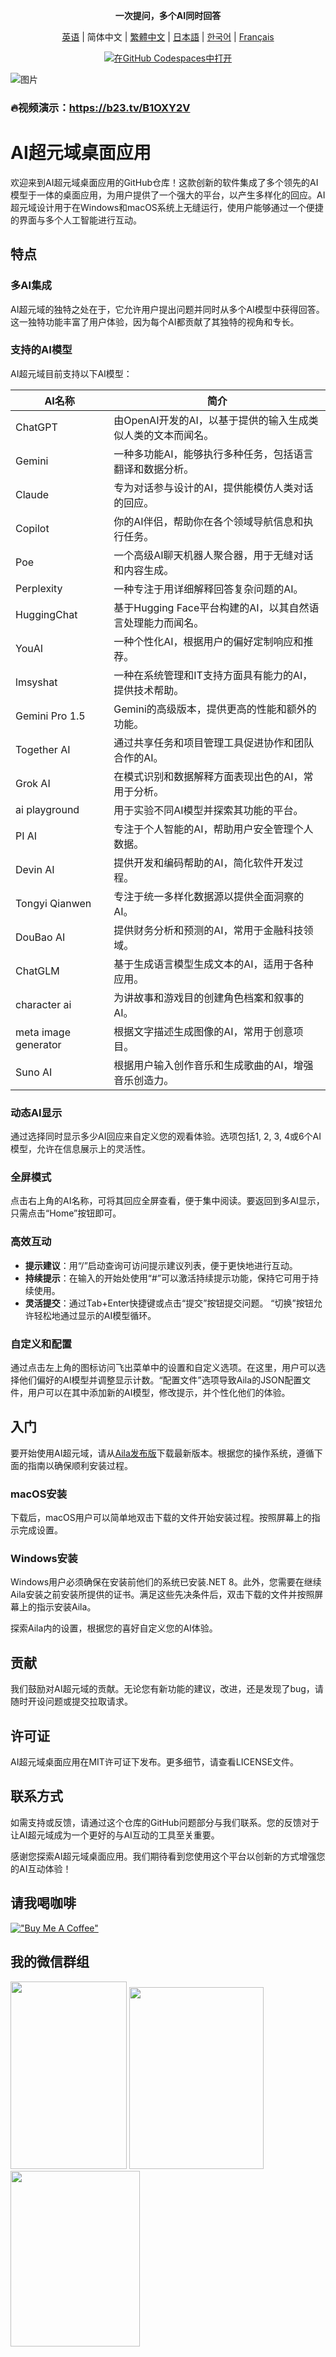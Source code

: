 <div align="center">
  <p><strong>一次提问，多个AI同时回答</strong></p>

 [英语](README.md) | 简体中文 | [繁體中文](README_ZH-TW.md) | [日本語](README_JA-JP.md) | [한국어](README_KO-KR.md) | [Français](README_FR-FR.md)

[![在GitHub Codespaces中打开](https://github.com/codespaces/badge.svg)](https://github.com/win4r/AISuperDomain/releases)

</div>

![图片](https://github.com/win4r/AISuperDomain/assets/42172631/2115997d-8b00-4767-bf79-103b4e53abc3)

### 🔥视频演示：https://b23.tv/B1OXY2V

# AI超元域桌面应用

欢迎来到AI超元域桌面应用的GitHub仓库！这款创新的软件集成了多个领先的AI模型于一体的桌面应用，为用户提供了一个强大的平台，以产生多样化的回应。AI超元域设计用于在Windows和macOS系统上无缝运行，使用户能够通过一个便捷的界面与多个人工智能进行互动。

## 特点

### 多AI集成
AI超元域的独特之处在于，它允许用户提出问题并同时从多个AI模型中获得回答。这一独特功能丰富了用户体验，因为每个AI都贡献了其独特的视角和专长。

### 支持的AI模型
AI超元域目前支持以下AI模型：

| AI名称             | 简介 |
|--------------------|--------------|
| ChatGPT            | 由OpenAI开发的AI，以基于提供的输入生成类似人类的文本而闻名。 |
| Gemini             | 一种多功能AI，能够执行多种任务，包括语言翻译和数据分析。 |
| Claude             | 专为对话参与设计的AI，提供能模仿人类对话的回应。 |
| Copilot            | 你的AI伴侣，帮助你在各个领域导航信息和执行任务。 |
| Poe                | 一个高级AI聊天机器人聚合器，用于无缝对话和内容生成。 |
| Perplexity         | 一种专注于用详细解释回答复杂问题的AI。 |
| HuggingChat        | 基于Hugging Face平台构建的AI，以其自然语言处理能力而闻名。 |
| YouAI              | 一种个性化AI，根据用户的偏好定制响应和推荐。 |
| lmsyshat           | 一种在系统管理和IT支持方面具有能力的AI，提供技术帮助。 |
| Gemini Pro 1.5     | Gemini的高级版本，提供更高的性能和额外的功能。 |
| Together AI        | 通过共享任务和项目管理工具促进协作和团队合作的AI。 |
| Grok AI            | 在模式识别和数据解释方面表现出色的AI，常用于分析。 |
| ai playground      | 用于实验不同AI模型并探索其功能的平台。 |
| PI AI              | 专注于个人智能的AI，帮助用户安全管理个人数据。 |
| Devin AI           | 提供开发和编码帮助的AI，简化软件开发过程。 |
| Tongyi Qianwen     | 专注于统一多样化数据源以提供全面洞察的AI。 |
| DouBao AI          | 提供财务分析和预测的AI，常用于金融科技领域。 |
| ChatGLM            | 基于生成语言模型生成文本的AI，适用于各种应用。 |
| character ai       | 为讲故事和游戏目的创建角色档案和叙事的AI。 |
| meta image generator | 根据文字描述生成图像的AI，常用于创意项目。 |
| Suno AI            | 根据用户输入创作音乐和生成歌曲的AI，增强音乐创造力。 |


### 动态AI显示
通过选择同时显示多少AI回应来自定义您的观看体验。选项包括1, 2, 3, 4或6个AI模型，允许在信息展示上的灵活性。

### 全屏模式
点击右上角的AI名称，可将其回应全屏查看，便于集中阅读。要返回到多AI显示，只需点击“Home”按钮即可。

### 高效互动
- **提示建议**：用“/”启动查询可访问提示建议列表，便于更快地进行互动。
- **持续提示**：在输入的开始处使用“#”可以激活持续提示功能，保持它可用于持续使用。
- **灵活提交**：通过Tab+Enter快捷键或点击“提交”按钮提交问题。 “切换”按钮允许轻松地通过显示的AI模型循环。

### 自定义和配置
通过点击左上角的图标访问飞出菜单中的设置和自定义选项。在这里，用户可以选择他们偏好的AI模型并调整显示计数。“配置文件”选项导致Aila的JSON配置文件，用户可以在其中添加新的AI模型，修改提示，并个性化他们的体验。

## 入门

要开始使用AI超元域，请从[Aila发布版](https://github.com/win4r/AISuperDomain/releases)下载最新版本。根据您的操作系统，遵循下面的指南以确保顺利安装过程。

### macOS安装
下载后，macOS用户可以简单地双击下载的文件开始安装过程。按照屏幕上的指示完成设置。

### Windows安装
Windows用户必须确保在安装前他们的系统已安装.NET 8。此外，您需要在继续Aila安装之前安装所提供的证书。满足这些先决条件后，双击下载的文件并按照屏幕上的指示安装Aila。

探索Aila内的设置，根据您的喜好自定义您的AI体验。

## 贡献

我们鼓励对AI超元域的贡献。无论您有新功能的建议，改进，还是发现了bug，请随时开设问题或提交拉取请求。

## 许可证

AI超元域桌面应用在MIT许可证下发布。更多细节，请查看LICENSE文件。

## 联系方式

如需支持或反馈，请通过这个仓库的GitHub问题部分与我们联系。您的反馈对于让AI超元域成为一个更好的与AI互动的工具至关重要。

感谢您探索AI超元域桌面应用。我们期待看到您使用这个平台以创新的方式增强您的AI互动体验！

## 请我喝咖啡
[!["Buy Me A Coffee"](https://storage.ko-fi.com/cdn/kofi2.png?v=3)](https://ko-fi.com/aila)

## 我的微信群组

<img src="https://github.com/win4r/AISuperDomain/assets/42172631/d6dcfd1a-60fa-4b6f-9d5e-1482150a7d95" width="186" height="300">
<img src="https://github.com/win4r/AISuperDomain/assets/42172631/7568cf78-c8ba-4182-aa96-d524d903f2bc" width="214.8" height="291">
<img src="https://github.com/win4r/AISuperDomain/assets/42172631/fefe535c-8153-4046-bfb4-e65eacbf7a33" width="207" height="281">
